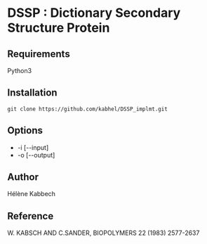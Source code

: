 # DSSP : Dictionary Secondary Structure Protein

## Requirements
Python3

## Installation
```
git clone https://github.com/kabhel/DSSP_implmt.git
```

## Options
- -i [--input]
- -o [--output]

## Author
Hélène Kabbech

## Reference
W. KABSCH AND C.SANDER, BIOPOLYMERS 22 (1983) 2577-2637 
